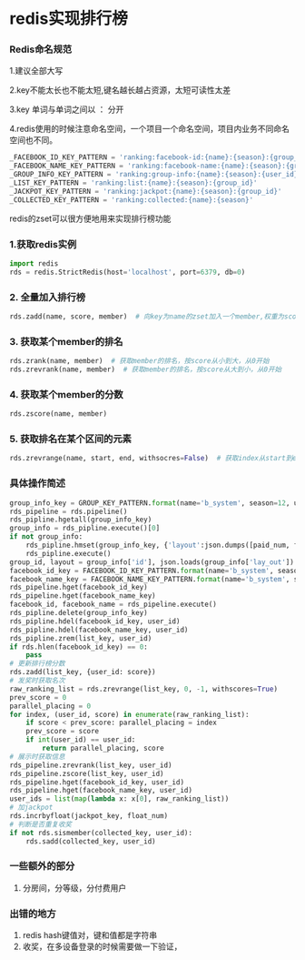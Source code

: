 # redis实现排行榜

### Redis命名规范

1.建议全部大写

2.key不能太长也不能太短,键名越长越占资源，太短可读性太差

3.key 单词与单词之间以  ： 分开

4.redis使用的时候注意命名空间，一个项目一个命名空间，项目内业务不同命名空间也不同。

```python
_FACEBOOK_ID_KEY_PATTERN = 'ranking:facebook-id:{name}:{season}:{group_id}'
_FACEBOOK_NAME_KEY_PATTERN = 'ranking:facebook-name:{name}:{season}:{group_id}'
_GROUP_INFO_KEY_PATTERN = 'ranking:group-info:{name}:{season}:{user_id}'
_LIST_KEY_PATTERN = 'ranking:list:{name}:{season}:{group_id}'
_JACKPOT_KEY_PATTERN = 'ranking:jackpot:{name}:{season}:{group_id}'
_COLLECTED_KEY_PATTERN = 'ranking:collected:{name}:{season}' 
```

redis的zset可以很方便地用来实现排行榜功能

### 1.获取redis实例

```python
import redis
rds = redis.StrictRedis(host='localhost', port=6379, db=0)
```

### 2. 全量加入排行榜

```python
rds.zadd(name, score, member)  # 向key为name的zset加入一个member,权重为score
```

### 3. 获取某个member的排名

```python
rds.zrank(name, member)  # 获取member的排名，按score从小到大，从0开始
rds.zrevrank(name, member)  # 获取member的排名，按score从大到小，从0开始
```

### 4. 获取某个member的分数

```python
rds.zscore(name, member)
```

### 5. 获取排名在某个区间的元素

```python
rds.zrevrange(name, start, end, withsocres=False)  # 获取index从start到end的所有元素
```

### 具体操作简述

```python
group_info_key = GROUP_KEY_PATTERN.format(name='b_system', season=12, user_id=1234)
rds_pipeline = rds.pipeline()
rds_pipline.hgetall(group_info_key)
group_info = rds_pipline.execute()[0]
if not group_info:
    rds_pipline.hmset(group_info_key, {'layout':json.dumps([paid_num, free_num])}
    rds_pipline.execute()
group_id, layout = group_info['id'], json.loads(group_info['lay_out'])
facebook_id_key = FACEBOOK_ID_KEY_PATTERN.format(name='b_system', season=12, group_id=1)
facebook_name_key = FACEBOOK_NAME_KEY_PATTERN.format(name='b_system', season=12, group_id=1)
rds_pipeline.hget(facebook_id_key)
rds_pipeline.hget(facebook_name_key)
facebook_id, facebook_name = rds_pipeline.execute()
rds_pipline.delete(group_info_key)
rds_pipline.hdel(facebook_id_key, user_id)
rds_pipline.hdel(facebook_name_key, user_id)
rds_pipline.zrem(list_key, user_id)
if rds.hlen(facebook_id_key) == 0:
    pass
# 更新排行榜分数
rds.zadd(list_key, {user_id: score})
# 发奖时获取名次
raw_ranking_list = rds.zrevrange(list_key, 0, -1, withscores=True)
prev_score = 0
parallel_placing = 0
for index, (user_id, score) in enumerate(raw_ranking_list):
    if score < prev_score: parallel_placing = index
    prev_score = score
    if int(user_id) == user_id:
        return parallel_placing, score
# 展示时获取信息
rds_pipeline.zrevrank(list_key, user_id)
rds_pipeline.zscore(list_key, user_id)
rds_pipeline.hget(facebook_id_key, user_id)
rds_pipeline.hget(facebook_name_key, user_id)
user_ids = list(map(lambda x: x[0], raw_ranking_list))
# 加jackpot
rds.incrbyfloat(jackpot_key, float_num)
# 判断是否重复收奖
if not rds.sismember(collected_key, user_id):
    rds.sadd(collected_key, user_id)
```

### 一些额外的部分

1. 分房间，分等级，分付费用户

### 出错的地方

1. redis hash键值对，键和值都是字符串
2. 收奖，在多设备登录的时候需要做一下验证，

